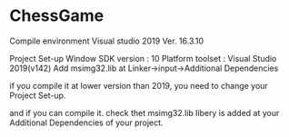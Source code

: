 # ChessGame

Compile environment
Visual studio 2019 Ver. 16.3.10

Project Set-up
Window SDK version : 10
Platform toolset : Visual Studio 2019(v142)
Add msimg32.lib at Linker->input->Additional Dependencies

if you compile it at lower version than 2019,
you need to change your Project Set-up.

and if you can compile it.
check thet msimg32.lib libery is added at your Additional Dependencies of your project.
